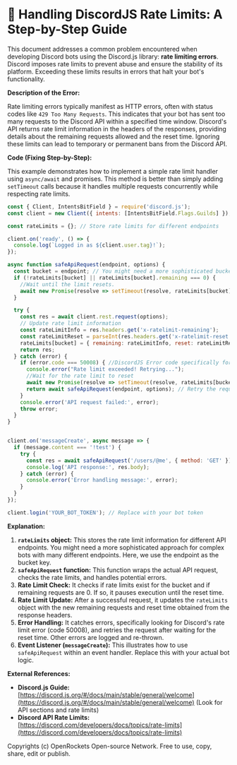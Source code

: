 # 🐞 Handling DiscordJS Rate Limits: A Step-by-Step Guide


This document addresses a common problem encountered when developing Discord bots using the Discord.js library: **rate limiting errors**.  Discord imposes rate limits to prevent abuse and ensure the stability of its platform.  Exceeding these limits results in errors that halt your bot's functionality.

**Description of the Error:**

Rate limiting errors typically manifest as HTTP errors, often with status codes like `429 Too Many Requests`.  This indicates that your bot has sent too many requests to the Discord API within a specified time window.  Discord's API returns rate limit information in the headers of the responses, providing details about the remaining requests allowed and the reset time.  Ignoring these limits can lead to temporary or permanent bans from the Discord API.

**Code (Fixing Step-by-Step):**

This example demonstrates how to implement a simple rate limit handler using `async/await` and promises.  This method is better than simply adding `setTimeout` calls because it handles multiple requests concurrently while respecting rate limits.

```javascript
const { Client, IntentsBitField } = require('discord.js');
const client = new Client({ intents: [IntentsBitField.Flags.Guilds] }); // Replace with your intents

const rateLimits = {}; // Store rate limits for different endpoints

client.on('ready', () => {
  console.log(`Logged in as ${client.user.tag}!`);
});

async function safeApiRequest(endpoint, options) {
  const bucket = endpoint; // You might need a more sophisticated bucket strategy for complex APIs
  if (!rateLimits[bucket] || rateLimits[bucket].remaining === 0) {
    //Wait until the limit resets.
    await new Promise(resolve => setTimeout(resolve, rateLimits[bucket]?.reset - Date.now() + 100));  //Add a small buffer to prevent race conditions.
  }

  try {
    const res = await client.rest.request(options);
    // Update rate limit information
    const rateLimitInfo = res.headers.get('x-ratelimit-remaining');
    const rateLimitReset = parseInt(res.headers.get('x-ratelimit-reset')) * 1000; // Convert to milliseconds
    rateLimits[bucket] = { remaining: rateLimitInfo, reset: rateLimitReset };
    return res;
  } catch (error) {
    if (error.code === 50008) { //DiscordJS Error code specifically for rate limits
      console.error("Rate limit exceeded! Retrying...");
      //Wait for the rate limit to reset
      await new Promise(resolve => setTimeout(resolve, rateLimits[bucket]?.reset - Date.now() + 100));
      return await safeApiRequest(endpoint, options); // Retry the request
    }
    console.error('API request failed:', error);
    throw error;
  }
}


client.on('messageCreate', async message => {
  if (message.content === '!test') {
    try {
      const res = await safeApiRequest('/users/@me', { method: 'GET' }); // Example API request
      console.log('API response:', res.body);
    } catch (error) {
      console.error('Error handling message:', error);
    }
  }
});

client.login('YOUR_BOT_TOKEN'); // Replace with your bot token
```


**Explanation:**

1. **`rateLimits` object:**  This stores the rate limit information for different API endpoints.  You might need a more sophisticated approach for complex bots with many different endpoints.  Here, we use the endpoint as the bucket key.
2. **`safeApiRequest` function:** This function wraps the actual API request, checks the rate limits, and handles potential errors.
3. **Rate Limit Check:** It checks if rate limits exist for the bucket and if remaining requests are 0.  If so, it pauses execution until the reset time.
4. **Rate Limit Update:** After a successful request, it updates the `rateLimits` object with the new remaining requests and reset time obtained from the response headers.
5. **Error Handling:** It catches errors, specifically looking for Discord's rate limit error (code 50008), and retries the request after waiting for the reset time.  Other errors are logged and re-thrown.
6. **Event Listener (`messageCreate`):**  This illustrates how to use `safeApiRequest` within an event handler. Replace this with your actual bot logic.


**External References:**

* **Discord.js Guide:** [https://discord.js.org/#/docs/main/stable/general/welcome](https://discord.js.org/#/docs/main/stable/general/welcome) (Look for API sections and rate limits)
* **Discord API Rate Limits:** [https://discord.com/developers/docs/topics/rate-limits](https://discord.com/developers/docs/topics/rate-limits)


Copyrights (c) OpenRockets Open-source Network. Free to use, copy, share, edit or publish.

